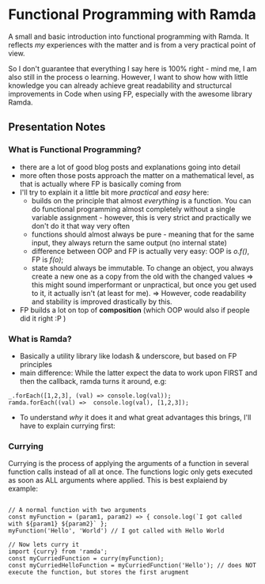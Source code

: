 # Functional Programming with Ramda
A small and basic introduction into functional programming with Ramda.
It reflects *my* experiences with the matter and is from a very practical point of view.

So I don't guarantee that everything I say here is 100% right - mind me, I am also still in the process o learning.
However, I want to show how with little knowledge you can already achieve great readability and structurcal improvements in Code when using FP, especially with the awesome library Ramda.

## Presentation Notes
### What is Functional Programming?
- there are a lot of good blog posts and explanations going into detail
- more often those posts approach the matter on a mathematical level, as that is actually where FP is basically coming from
- I'll try to explain it a little bit more _practical_ and _easy_ here:
    - builds on the principle that almost *everything* is a function. You can do functional programming almost completely without a single variable assignment - however, this is very strict and practically we don't do it that way very often
    - functions should almost always be pure - meaning that for the same input, they always return the same output (no internal state)
    - difference between OOP and FP is actually very easy: OOP is _o.f()_, FP is _f(o)_;
    - state should always be immutable. To change an object, you always create a new one as a copy from the old with the changed values
    => this might sound imperformant or unpractical, but once you get used to it, it actually isn't (at least for me).
    => However, code readability and stability is improved drastically by this.
- FP builds a lot on top of **composition** (which OOP would also if people did it right :P )

### What is Ramda?
- Basically a utility library like lodash & underscore, but based on FP principles
- main difference: While the latter expect the data to work upon FIRST and then the callback, ramda turns it around, e.g:

```
_.forEach([1,2,3], (val) => console.log(val));
ramda.forEach((val) =>  console.log(val), [1,2,3]);

```

- To understand *why* it does it and what great advantages this brings, I'll have to explain currying first:

### Currying
Currying is the process of applying the arguments of a function in several function calls instead of all at once.
The functions logic only gets executed as soon as ALL arguments where applied. This is best explaiend by example:

```

// A normal function with two arguments
const myFunction = (param1, param2) => { console.log(`I got called with ${param1} ${param2}` };
myFunction('Hello', 'World') // I got called with Hello World

// Now lets curry it
import {curry} from 'ramda';
const myCurriedFunction = curry(myFunction);
const myCurriedHelloFunction = myCurriedFunction('Hello'); // does NOT execute the function, but stores the first arugment

```



